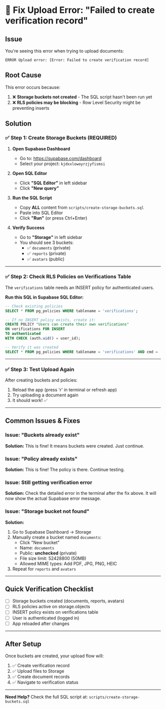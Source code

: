# 🔧 Fix Upload Error: "Failed to create verification record"

## Issue
You're seeing this error when trying to upload documents:
```
ERROR Upload error: [Error: Failed to create verification record]
```

## Root Cause
This error occurs because:
1. ❌ **Storage buckets not created** - The SQL script hasn't been run yet
2. ❌ **RLS policies may be blocking** - Row Level Security might be preventing inserts

## Solution

### ✅ Step 1: Create Storage Buckets (REQUIRED)

1. **Open Supabase Dashboard**
   - Go to: https://supabase.com/dashboard
   - Select your project: `kjdxxlowoyrzjyfismsi`

2. **Open SQL Editor**
   - Click **"SQL Editor"** in left sidebar
   - Click **"New query"**

3. **Run the SQL Script**
   - Copy **ALL** content from `scripts/create-storage-buckets.sql`
   - Paste into SQL Editor
   - Click **"Run"** (or press Ctrl+Enter)

4. **Verify Success**
   - Go to **"Storage"** in left sidebar
   - You should see 3 buckets:
     - ✅ `documents` (private)
     - ✅ `reports` (private)
     - ✅ `avatars` (public)

---

### ✅ Step 2: Check RLS Policies on Verifications Table

The `verifications` table needs an INSERT policy for authenticated users.

**Run this SQL in Supabase SQL Editor:**

```sql
-- Check existing policies
SELECT * FROM pg_policies WHERE tablename = 'verifications';

-- If no INSERT policy exists, create it:
CREATE POLICY "Users can create their own verifications"
ON verifications FOR INSERT
TO authenticated
WITH CHECK (auth.uid() = user_id);

-- Verify it was created
SELECT * FROM pg_policies WHERE tablename = 'verifications' AND cmd = 'INSERT';
```

---

### ✅ Step 3: Test Upload Again

After creating buckets and policies:

1. Reload the app (press 'r' in terminal or refresh app)
2. Try uploading a document again
3. It should work! ✅

---

## Common Issues & Fixes

### Issue: "Buckets already exist"
**Solution:** This is fine! It means buckets were created. Just continue.

### Issue: "Policy already exists"
**Solution:** This is fine! The policy is there. Continue testing.

### Issue: Still getting verification error
**Solution:** Check the detailed error in the terminal after the fix above. It will now show the actual Supabase error message.

### Issue: "Storage bucket not found"
**Solution:** 
1. Go to Supabase Dashboard → Storage
2. Manually create a bucket named `documents`:
   - Click "New bucket"
   - Name: `documents`
   - Public: **unchecked** (private)
   - File size limit: 52428800 (50MB)
   - Allowed MIME types: Add PDF, JPG, PNG, HEIC
3. Repeat for `reports` and `avatars`

---

## Quick Verification Checklist

- [ ] Storage buckets created (documents, reports, avatars)
- [ ] RLS policies active on storage.objects
- [ ] INSERT policy exists on verifications table
- [ ] User is authenticated (logged in)
- [ ] App reloaded after changes

---

## After Setup

Once buckets are created, your upload flow will:
1. ✅ Create verification record
2. ✅ Upload files to Storage
3. ✅ Create document records
4. ✅ Navigate to verification status

---

**Need Help?** Check the full SQL script at: `scripts/create-storage-buckets.sql`
